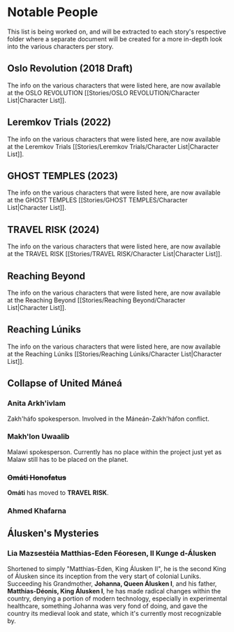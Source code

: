 # Notable People
This list is being worked on, and will be extracted to each story's respective folder where a separate document will be created for a more in-depth look into the various characters per story.

## Oslo Revolution (2018 Draft)
The info on the various characters that were listed here, are now available at the OSLO REVOLUTION [[Stories/OSLO REVOLUTION/Character List|Character List]].

## Leremkov Trials (2022)
The info on the various characters that were listed here, are now available at the Leremkov Trials [[Stories/Leremkov Trials/Character List|Character List]].

## GHOST TEMPLES (2023)
The info on the various characters that were listed here, are now available at the GHOST TEMPLES [[Stories/GHOST TEMPLES/Character List|Character List]].

## TRAVEL RISK (2024)
The info on the various characters that were listed here, are now available at the TRAVEL RISK [[Stories/TRAVEL RISK/Character List|Character List]].

## Reaching Beyond
The info on the various characters that were listed here, are now available at the Reaching Beyond [[Stories/Reaching Beyond/Character List|Character List]].

## Reaching Lúniks
The info on the various characters that were listed here, are now available at the Reaching Lúniks [[Stories/Reaching Lúniks/Character List|Character List]].

## Collapse of United Máneá
### Anita Arkh'ivlam
Zakh'háfo spokesperson. Involved in the Máneán-Zakh'háfon conflict.  
### Makh'lon Uwaalib 
Malawi spokesperson. Currently has no place within the project just yet as Malaw still has to be placed on the planet.  
### ~~Omáti Honofatus~~
**Omáti** has moved to **TRAVEL RISK**.
### Ahmed Khafarna

## Álusken's Mysteries
### Lia Mazsestéia Matthias-Eden Féoresen, II Kunge d-Álusken
Shortened to simply "Matthias-Eden, King Álusken II", he is the second King of Álusken since its inception from the very start of colonial Luniks. Succeeding his Grandmother, **Johanna, Queen Álusken I**, and his father, **Matthias-Déonis, King Álusken I**, he has made radical changes within the country, denying a portion of modern technology, especially in experimental healthcare, something Johanna was very fond of doing, and gave the country its medieval look and state, which it's currently most recognizable by. 

